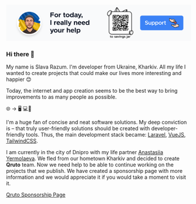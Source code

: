 <p align="center">
  <a href="https://ko-fi.com/slavarazum"><img src="./support-banner.png" /></a>
</p>

### Hi there 👋

My name is Slava Razum. I'm developer from Ukraine, Kharkiv. All my life I wanted to create projects that could make our lives more interesting and happier 😊

Today, the internet and app creation seems to be the best way to bring improvements to as many people as possible.

🌐 → 🖥️ 💻📱

I'm a huge fan of concise and neat software solutions.
My deep conviction is – that truly user-friendly solutions should be created with developer-friendly tools.
Thus, the main development stack became: [Laravel](https://laravel.com), [VueJS](https://vuejs.com), [TailwindCSS](https://tailwindcss.com).

I am currently in the city of Dnipro with my life partner [Anastasiia Yermolaeva](https://twitter.com/yermolaevan). We fled from our hometown Kharkiv and decided to create **Qruto** team. Now we need help to be able to continue working on the projects that we publish. We have created a sponsorship page with more information and we would appreciate it if you would take a moment to visit it.

[Qruto Sponsorship Page](https://github.com/sponsors/qruto)

<!---

Here are some ideas to get you started:

- 🔭 I’m currently working on ...
- 🌱 I’m currently learning ...
- 👯 I’m looking to collaborate on ...
- 🤔 I’m looking for help with ...
- 💬 Ask me about ...
- 📫 How to reach me: ...
- 😄 Pronouns: ...
- ⚡ Fun fact: ...
-->
